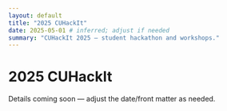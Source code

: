 ```yaml
---
layout: default
title: "2025 CUHackIt"
date: 2025-05-01 # inferred; adjust if needed
summary: "CUHackIt 2025 — student hackathon and workshops."
---
```


<main>
	<h1>2025 CUHackIt</h1>
</main>

<section>
	<p>Details coming soon — adjust the date/front matter as needed.</p>
</section>
